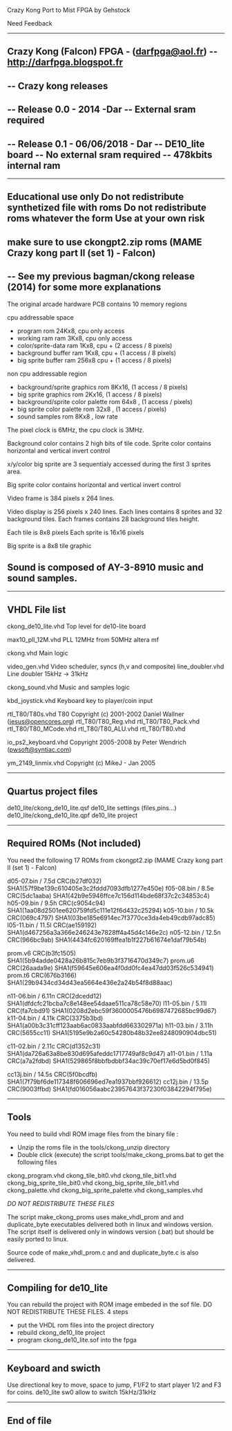 Crazy Kong Port to Mist FPGA by Gehstock


Need Feedback





-------------------------------------------------
Crazy Kong (Falcon) FPGA - (darfpga@aol.fr)
-- http://darfpga.blogspot.fr
-------------------------------------------------
-- Crazy kong releases
--
-- Release 0.0 - 2014 -Dar
--	External sram required
--
-- Release 0.1 - 06/06/2018 - Dar
--      DE10_lite board
--	No external sram required
--	478kbits internal ram
--
-------------------------------------------------
Educational use only
Do not redistribute synthetized file with roms
Do not redistribute roms whatever the form
Use at your own risk
-------------------------------------------------
make sure to use ckongpt2.zip roms 
(MAME Crazy kong part II (set 1) - Falcon)
-------------------------------------------------------------------------
-- See my previous bagman/ckong release (2014) for some more explanations
-------------------------------------------------------------------------
The original arcade hardware PCB contains 10 memory regions

 cpu addressable space
 
 - program                  rom  24Kx8, cpu only access
 - working ram              ram   3Kx8, cpu only access
 - color/sprite-data        ram   1Kx8, cpu + (2 access / 8 pixels)
 - background buffer        ram   1Kx8, cpu + (1 access / 8 pixels)
 - big sprite buffer        ram  256x8  cpu + (1 access / 8 pixels)        

 non cpu addressable region   

 - background/sprite graphics      rom 8Kx16, (1 access / 8 pixels) 
 - big sprite graphics             rom 2Kx16, (1 access / 8 pixels)
 - background/sprite color palette rom 64x8 , (1 access / pixels)
 - big sprite color palette        rom 32x8 , (1 access / pixels)
 - sound samples                   rom 8Kx8 , low rate

The pixel clock is 6MHz, the cpu clock is 3MHz.
 
Background color contains 2 high bits of tile code.
Sprite color contains horizontal and vertical invert control  
 
x/y/color big sprite are 3 sequentialy accessed during the first 3 
sprites area.
  

Big sprite color contains horizontal and vertical invert control  

Video frame is 384 pixels x 264 lines.
  
Video display is 256 pixels x 240 lines.
Each lines contains 8 sprites and 32 background tiles. 
Each frames contains 28 background tiles height.

Each tile is 8x8 pixels
Each sprite is 16x16 pixels

Big sprite is a 8x8 tile graphic

Sound is composed of AY-3-8910 music and sound samples. 
--------------------------------------------------------------------

---------------
VHDL File list 
---------------

ckong_de10_lite.vhd     Top level for de10-lite board

max10_pll_12M.vhd       PLL 12MHz from 50MHz altera mf

ckong.vhd               Main logic

video_gen.vhd           Video scheduler, syncs (h,v and composite)
line_doubler.vhd        Line doubler 15kHz -> 31kHz

ckong_sound.vhd         Music and samples logic

kbd_joystick.vhd        Keyboard key to player/coin input

rtl_T80/T80s.vhd        T80 Copyright (c) 2001-2002 Daniel Wallner (jesus@opencores.org)
rtl_T80/T80_Reg.vhd
rtl_T80/T80_Pack.vhd
rtl_T80/T80_MCode.vhd
rtl_T80/T80_ALU.vhd
rtl_T80/T80.vhd

io_ps2_keyboard.vhd      Copyright 2005-2008 by Peter Wendrich (pwsoft@syntiac.com)

ym_2149_linmix.vhd       Copyright (c) MikeJ - Jan 2005

----------------------
Quartus project files
----------------------
de10_lite/ckong_de10_lite.qsf     de10_lite settings (files,pins...) 
de10_lite/ckong_de10_lite.qpf     de10_lite project

-----------------------------
Required ROMs (Not included)
-----------------------------
You need the following 17 ROMs from ckongpt2.zip 
(MAME Crazy kong part II (set 1) - Falcon)

d05-07.bin / 7.5d  CRC(b27df032) SHA1(57f9be139c610405e3c2fddd7093dfb1277e450e)
f05-08.bin / 8.5e  CRC(5dc1aaba) SHA1(42b9e5946ffce7c156d114bde68f37c2c34853c4)
h05-09.bin / 9.5h  CRC(c9054c94) SHA1(1aa08d2501ee620759fd5c111e12f6d432c25294)
k05-10.bin / 10.5k CRC(069c4797) SHA1(03be185e6914ec7f3770ce3da4eb49cdb97adc85)
l05-11.bin / 11.5l CRC(ae159192) SHA1(d467256a3a366e246243e7828ff4a45d4c146e2c)
n05-12.bin / 12.5n CRC(966bc9ab) SHA1(4434fc620169ffea1b1f227b61674e1daf79b54b)

prom.v6  CRC(b3fc1505) SHA1(5b94adde0428a26b815c7eb9b3f3716470d349c7)
prom.u6  CRC(26aada9e) SHA1(f59645e606ea4f0dd0fc4ea47dd03f526c534941)
prom.t6  CRC(676b3166) SHA1(29b9434cd34d43ea5664e436e2a24b54f8d88aac)

n11-06.bin / 6.11n CRC(2dcedd12) SHA1(dfdcfc21bcba7c8e148ee54daae511ca78c58e70)
l11-05.bin / 5.11l CRC(fa7cbd91) SHA1(0208d2ebc59f3600005476b6987472685bc99d67)
k11-04.bin / 4.11k CRC(3375b3bd) SHA1(a00b3c31cff123aab6ac0833aabfdd663302971a)
h11-03.bin / 3.11h CRC(5655cc11) SHA1(5195e9b2a60c54280b48b32ee8248090904dbc51)

c11-02.bin / 2.11c CRC(d1352c31) SHA1(da726a63a8be830d695afeddc1717749af8c9d47)
a11-01.bin / 1.11a CRC(a7a2fdbd) SHA1(529865f8bbfbdbbf34ac39c70ef17e6d5bd0f845) 

cc13j.bin / 14.5s  CRC(5f0bcdfb) SHA1(7f79bf6de117348f606696ed7ea1937bbf926612)
cc12j.bin / 13.5p  CRC(9003ffbd) SHA1(fd016056aabc23957643f37230f03842294f795e)

------
Tools 
------
You need to build vhdl ROM image files from the binary file :
 - Unzip the roms file in the tools/ckong_unzip directory
 - Double click (execute) the script tools/make_ckong_proms.bat to get the following files

ckong_program.vhd
ckong_tile_bit0.vhd
ckong_tile_bit1.vhd
ckong_big_sprite_tile_bit0.vhd
ckong_big_sprite_tile_bit1.vhd
ckong_palette.vhd
ckong_big_sprite_palette.vhd
ckong_samples.vhd

*DO NOT REDISTRIBUTE THESE FILES*

The script make_ckong_proms uses make_vhdl_prom and and duplicate_byte executables delivered both in linux and windows version. The script itself is delivered only in windows version (.bat) but should be easily ported to linux.

Source code of make_vhdl_prom.c and and duplicate_byte.c is also delivered.

---------------------------------
Compiling for de10_lite
---------------------------------
You can rebuild the project with ROM image embeded in the sof file. DO NOT REDISTRIBUTE THESE FILES.
4 steps

 - put the VHDL rom files into the project directory
 - rebuild ckong_de10_lite project
 - program ckong_de10_lite.sof into the fpga 

--------------------
Keyboard and swicth
--------------------
Use directional key to move, space to jump, F1/F2 to start player 1/2 and F3 for coins.
de10_lite sw0 allow to switch 15kHz/31kHz

------------------------
End of file
------------------------